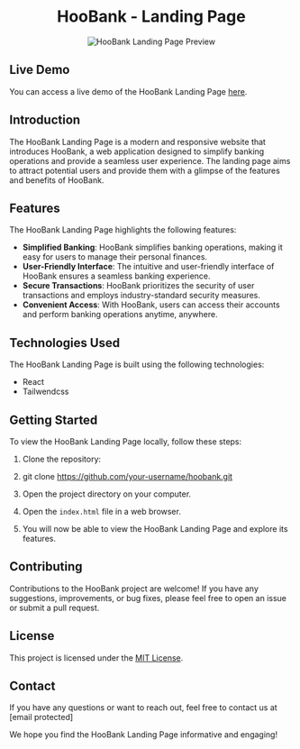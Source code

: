 <h1 align="center">HooBank - Landing Page</h1>

<p align="center">
  <img src="preview.png" alt="HooBank Landing Page Preview">
</p>

## Live Demo

You can access a live demo of the HooBank Landing Page [here](https://your-username.github.io/hoobank).

## Introduction

The HooBank Landing Page is a modern and responsive website that introduces HooBank, a web application designed to simplify banking operations and provide a seamless user experience. The landing page aims to attract potential users and provide them with a glimpse of the features and benefits of HooBank.

## Features

The HooBank Landing Page highlights the following features:

- **Simplified Banking**: HooBank simplifies banking operations, making it easy for users to manage their personal finances.
- **User-Friendly Interface**: The intuitive and user-friendly interface of HooBank ensures a seamless banking experience.
- **Secure Transactions**: HooBank prioritizes the security of user transactions and employs industry-standard security measures.
- **Convenient Access**: With HooBank, users can access their accounts and perform banking operations anytime, anywhere.

## Technologies Used

The HooBank Landing Page is built using the following technologies:

- React
- Tailwendcss

## Getting Started

To view the HooBank Landing Page locally, follow these steps:

1. Clone the repository:
2. git clone https://github.com/your-username/hoobank.git

2. Open the project directory on your computer.

3. Open the `index.html` file in a web browser.

4. You will now be able to view the HooBank Landing Page and explore its features.

## Contributing

Contributions to the HooBank project are welcome! If you have any suggestions, improvements, or bug fixes, please feel free to open an issue or submit a pull request.

## License

This project is licensed under the [MIT License](LICENSE).

## Contact

If you have any questions or want to reach out, feel free to contact us at [email protected]

We hope you find the HooBank Landing Page informative and engaging!
